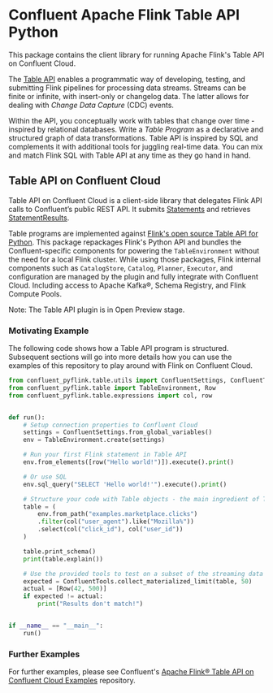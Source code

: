 # Confluent Apache Flink Table API Python

This package contains the client library for running Apache Flink's Table API on Confluent Cloud.

The [Table API](https://nightlies.apache.org/flink/flink-docs-stable/docs/dev/python/table_api_tutorial/) enables a programmatic
way of developing, testing, and submitting Flink pipelines for processing data streams.
Streams can be finite or infinite, with insert-only or changelog data. The latter allows for dealing with *Change Data
Capture* (CDC) events.

Within the API, you conceptually work with tables that change over time - inspired by relational databases. Write
a *Table Program* as a declarative and structured graph of data transformations. Table API is inspired by SQL and complements
it with additional tools for juggling real-time data. You can mix and match Flink SQL with Table API at any time as they
go hand in hand.

## Table API on Confluent Cloud

Table API on Confluent Cloud is a client-side library that delegates Flink API calls to Confluent’s public
REST API. It submits [Statements](https://docs.confluent.io/cloud/current/api.html#tag/Statements-(sqlv1)) and retrieves
[StatementResults](https://docs.confluent.io/cloud/current/api.html#tag/Statement-Results-(sqlv1)).

Table programs are implemented against [Flink's open source Table API for Python](https://github.com/apache/flink/tree/master/flink-python/pyflink/table).
This package repackages Flink's Python API and bundles the Confluent-specific components for powering the `TableEnvironment` without the need
for a local Flink cluster. While using those packages, Flink internal components such as
`CatalogStore`, `Catalog`, `Planner`, `Executor`, and configuration are managed by the plugin and fully integrate with
Confluent Cloud. Including access to Apache Kafka®, Schema Registry, and Flink Compute Pools.

Note: The Table API plugin is in Open Preview stage.

### Motivating Example

The following code shows how a Table API program is structured. Subsequent sections will go into more details how you
can use the examples of this repository to play around with Flink on Confluent Cloud.

```python
from confluent_pyflink.table.utils import ConfluentSettings, ConfluentTools
from confluent_pyflink.table import TableEnvironment, Row
from confluent_pyflink.table.expressions import col, row


def run():
    # Setup connection properties to Confluent Cloud
    settings = ConfluentSettings.from_global_variables()
    env = TableEnvironment.create(settings)

    # Run your first Flink statement in Table API
    env.from_elements([row("Hello world!")]).execute().print()

    # Or use SQL
    env.sql_query("SELECT 'Hello world!'").execute().print()

    # Structure your code with Table objects - the main ingredient of Table API.
    table = (
        env.from_path("examples.marketplace.clicks")
        .filter(col("user_agent").like("Mozilla%"))
        .select(col("click_id"), col("user_id"))
    )

    table.print_schema()
    print(table.explain())

    # Use the provided tools to test on a subset of the streaming data
    expected = ConfluentTools.collect_materialized_limit(table, 50)
    actual = [Row(42, 500)]
    if expected != actual:
        print("Results don't match!")


if __name__ == "__main__":
    run()
```

### Further Examples

For further examples, please see Confluent's
[Apache Flink® Table API on Confluent Cloud Examples](https://github.com/confluentinc/flink-table-api-python-examples)
repository.
